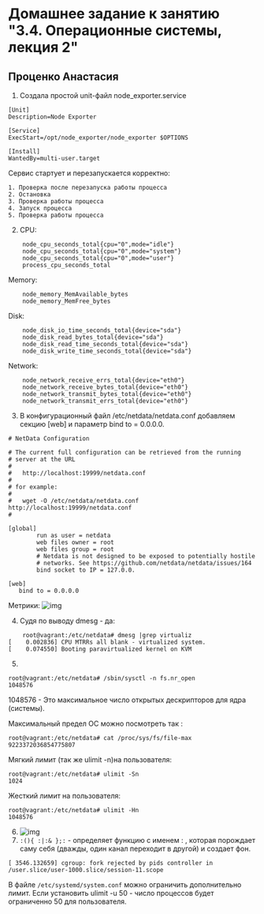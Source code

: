 # Домашнее задание к занятию "3.4. Операционные системы, лекция 2"   
## Проценко Анастасия

1. Cоздала простой unit-файл node_exporter.service
```
[Unit]
Description=Node Exporter

[Service]
ExecStart=/opt/node_exporter/node_exporter $OPTIONS

[Install]
WantedBy=multi-user.target
```

Сервис стартует и перезапускается корректно: 

	1. Проверка после перезапуска работы процесса
	2. Остановка
	3. Проверка работы процесса
	4. Запуск процесса 
	5. Проверка работы процесса

2. CPU:
```
    node_cpu_seconds_total{cpu="0",mode="idle"} 
    node_cpu_seconds_total{cpu="0",mode="system"} 
    node_cpu_seconds_total{cpu="0",mode="user"} 
    process_cpu_seconds_total
```
    
Memory:
```
    node_memory_MemAvailable_bytes 
    node_memory_MemFree_bytes
```
    
Disk:
```
    node_disk_io_time_seconds_total{device="sda"} 
    node_disk_read_bytes_total{device="sda"} 
    node_disk_read_time_seconds_total{device="sda"} 
    node_disk_write_time_seconds_total{device="sda"}
```
Network:
```
    node_network_receive_errs_total{device="eth0"} 
    node_network_receive_bytes_total{device="eth0"} 
    node_network_transmit_bytes_total{device="eth0"}
    node_network_transmit_errs_total{device="eth0"}
```
	
3. В конфигурационный файл /etc/netdata/netdata.conf добавляем секцию [web] и параметр bind to = 0.0.0.0.

```
# NetData Configuration

# The current full configuration can be retrieved from the running
# server at the URL
#
#   http://localhost:19999/netdata.conf
#
# for example:
#
#   wget -O /etc/netdata/netdata.conf http://localhost:19999/netdata.conf
#

[global]
        run as user = netdata
        web files owner = root
        web files group = root
        # Netdata is not designed to be exposed to potentially hostile
        # networks. See https://github.com/netdata/netdata/issues/164
        bind socket to IP = 127.0.0.

[web]
   bind to = 0.0.0.0
```

   Метрики:
 ![img](Images/metriki.png)
  
4. Судя по выводу dmesg - да: 
```
    root@vagrant:/etc/netdata# dmesg |grep virtualiz
[    0.002836] CPU MTRRs all blank - virtualized system.
[    0.074550] Booting paravirtualized kernel on KVM
```

5. 
```
root@vagrant:/etc/netdata# /sbin/sysctl -n fs.nr_open
1048576
```
1048576 - Это максимальное число открытых дескрипторов для ядра (системы).

Максимальный предел ОС можно посмотреть так :
```
root@vagrant:/etc/netdata# cat /proc/sys/fs/file-max
9223372036854775807
```

Мягкий лимит (так же ulimit -n)на пользователя:
```
root@vagrant:/etc/netdata# ulimit -Sn
1024
```

Жесткий лимит на пользователя:
```
root@vagrant:/etc/netdata# ulimit -Hn
1048576
```
6.  ![img](Images/sleep.png)
7. `:(){ :|:& };:` - определяет функцию с именем : , которая порождает саму себя (дважды, один канал переходит в другой) и создает фон.

```
[ 3546.132659] cgroup: fork rejected by pids controller in /user.slice/user-1000.slice/session-11.scope
```

 В файле `/etc/systemd/system.conf`  можно ограничить дополнительно лимит.
 Если установить ulimit -u 50 - число процессов будет ограниченно 50 для пользователя. 

